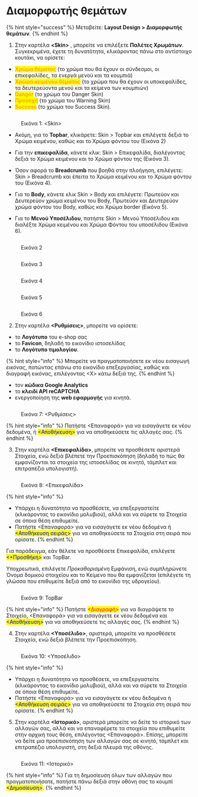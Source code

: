 # Διαμορφωτής θεμάτων

{% hint style="success" %}
Μεταβείτε: **Layout Design > Διαμορφωτής θεμάτων**.
{% endhint %}

1. Στην καρτέλα **\<Skin>** , μπορείτε να επιλέξετε **Παλέτες Χρωμάτων**. Συγκεκριμένα, έχετε τη δυνατότητα, κλικάροντας πάνω στο αντίστοιχο κουτάκι, να ορίσετε:&#x20;

* <mark style="color:orange;">**Χρώμα θέματος**</mark> (το χρώμα που θα έχουν οι σύνδεσμοι, οι επικεφαλίδες, τα ενεργά μενού και τα κουμπιά)
* <mark style="color:orange;">**Χρώμα κειμένου θέματος**</mark> (το χρώμα που θα έχουν οι υποκεφαλίδες, τα δευτερεύοντα μενού και τα κείμενα των κουμπιών)
* <mark style="color:orange;">**Danger**</mark> (το χρώμα του Danger Skin)
* <mark style="color:orange;">**Προσοχή**</mark> (το χρώμα του Warning Skin)
* <mark style="color:orange;">**Success**</mark> (το χρώμα του Success Skin).

<figure><img src="../.gitbook/assets/ScreenHunter 98 (1).png" alt=""><figcaption><p>Εικόνα 1: &#x3C;Skin></p></figcaption></figure>

* Ακόμη, για το **Topbar**, κλικάρετε: Skin > Topbar και επιλέγετε δεξιά το Χρώμα κειμένου, καθώς και το Χρώμα φόντου του (Εικόνα 2)
* Για την **επικεφαλίδα**, κάνετε κλικ: Skin > Επικεφαλίδα, διαλέγοντας δεξιά το Χρώμα κειμένου και το Χρώμα φόντου της (Εικόνα 3).
* Όσον αφορά το **Breadcrumb** που βοηθά στην πλοήγηση, επιλέγετε: Skin > Breadcrumb και έπειτα το Χρώμα κειμένου και το Χρώμα φόντου του (Εικόνα 4).
* Για το **Body**, κάνετε κλικ Skin > Body και επιλέγετε: Πρωτεύον και Δευτερεύον χρώμα κειμένου του Body, Πρωτεύον και Δευτερεύον χρώμα φόντου του Body, καθώς και Χρώμα border (Εικόνα 5).
*   Για το **Μενού Υποσέλιδου**, πατήστε Skin > Μενού Υποσέλιδου και διαλέξτε Χρώμα κειμένου και Χρώμα Φόντου του υποσέλιδου (Εικόνα 6).

    &#x20;

<div>

<figure><img src="../.gitbook/assets/ScreenHunter 104 (1).png" alt=""><figcaption><p>Εικόνα 2</p></figcaption></figure>

 

<figure><img src="../.gitbook/assets/ScreenHunter 105 (1).png" alt=""><figcaption><p>Εικόνα 3</p></figcaption></figure>

 

<figure><img src="../.gitbook/assets/ScreenHunter 106.png" alt=""><figcaption><p>Εικόνα 4</p></figcaption></figure>

 

<figure><img src="../.gitbook/assets/ScreenHunter 107 (1) (1).png" alt=""><figcaption><p>Εικόνα 5</p></figcaption></figure>

 

<figure><img src="../.gitbook/assets/ScreenHunter 108 (1).png" alt=""><figcaption><p>Εικόνα 6</p></figcaption></figure>

</div>

2. Στην καρτέλα **<Ρυθμίσεις>**, μπορείτε να ορίσετε:&#x20;

* το **Λογότυπο** του e-shop σας
* το **Favicon**, δηλαδή το εικονίδιο ιστοσελίδας
* το **Λογότυπο τιμολογίου**.

{% hint style="info" %}
Μπορείτε να πραγματοποιήσετε εκ νέου εισαγωγή _εικόνας_, πατώντας επάνω στο εικονίδιο επεξεργασίας, καθώς και διαγραφή εικόνας, επιλέγοντας <Χ> κάτω δεξιά της.
{% endhint %}

* τον **κώδικα Google Analytics**
* το **κλειδί API reCAPTCHA**
* ενεργοποίηση της **web εφαρμογής** για κινητά.

<figure><img src="../.gitbook/assets/ScreenHunter 250.png" alt=""><figcaption><p>Εικόνα 7: &#x3C;Ρυθμίσεις></p></figcaption></figure>

{% hint style="info" %}
Πατήστε <Επαναφορά> για να εισαγάγετε εκ νέου δεδομένα, ή <mark style="color:blue;"><Αποθήκευση></mark> για να αποθηκεύσετε τις αλλαγές σας.
{% endhint %}

3. Στην καρτέλα **<Επικεφαλίδα>**, μπορείτε να προσθέσετε αριστερά Στοιχεία, ενώ δεξιά βλέπετε την Προεπισκόπηση (δηλαδή το πώς θα εμφανίζονται τα στοιχεία της ιστοσελίδας σε κινητό, τάμπλετ και επιτραπέζιο υπολογιστή).

<figure><img src="../.gitbook/assets/ScreenHunter 101 (1).png" alt=""><figcaption><p>Εικόνα 8: &#x3C;Επικεφαλίδα></p></figcaption></figure>

{% hint style="info" %}
* Υπάρχει η δυνατότητα να προσθέσετε, να επεξεργαστείτε (κλικάροντας το εικονίδιο μολυβιού), αλλά και να σύρετε τα Στοιχεία σε όποια θέση επιθυμείτε.
* Πατήστε <Επαναφορά> για να εισαγάγετε εκ νέου δεδομένα ή <mark style="color:blue;"><Αποθήκευση σειράς></mark> για να αποθηκεύσετε τα Στοιχεία στη σειρά που ορίσατε.
{% endhint %}

Για παράδειγμα, εάν θέλετε να προσθέσετε Επικεφαλίδα, επιλέγετε <mark style="color:blue;"><+Προσθήκη></mark> και TopBar.

Υποχρεωτικά, επιλέγετε _Προκαθορισμένη_ Εμφάνιση, ενώ συμπληρώνετε Όνομα δομικού στοιχείου και το Κείμενο που θα εμφανίζεται (επιλέγετε τη γλώσσα που επιθυμείτε δεξιά από το εικονίδιο της υδρογείου).

<figure><img src="../.gitbook/assets/ScreenHunter 109.png" alt=""><figcaption><p>Εικόνα 9: TopBar</p></figcaption></figure>

{% hint style="info" %}
Πατήστε <mark style="color:red;"><Διαγραφή></mark> για να διαγράψετε το Στοιχείο, <Επαναφορά> για να εισαγάγετε εκ νέου δεδομένα και <mark style="color:blue;"><Αποθήκευση></mark> για να αποθηκεύσετε τις αλλαγές σας.
{% endhint %}

4. Στην καρτέλα **<Υποσέλιδο>**, αριστερά, μπορείτε να προσθέσετε Στοιχεία, ενώ δεξιά βλέπετε την Προεπισκόπηση.

<figure><img src="../.gitbook/assets/ScreenHunter 102.png" alt=""><figcaption><p>Εικόνα 10: &#x3C;Υποσέλιδο></p></figcaption></figure>

{% hint style="info" %}
* Υπάρχει η δυνατότητα να προσθέσετε, να επεξεργαστείτε (κλικάροντας το εικονίδιο μολυβιού), αλλά και να σύρετε τα Στοιχεία σε όποια θέση επιθυμείτε.&#x20;
* Πατήστε <Επαναφορά> για να εισαγάγετε εκ νέου δεδομένα ή <mark style="color:blue;"><Αποθήκευση σειράς></mark> για να αποθηκεύσετε τα Στοιχεία στη σειρά που ορίσατε.
{% endhint %}

5. Στην καρτέλα **<Ιστορικό>**, αριστερά μπορείτε να δείτε το ιστορικό των αλλαγών σας, αλλά και να επαναφέρετε τα στοιχεία που επιθυμείτε στην αρχική τους θέση, επιλέγοντας <Επαναφορά>. Επίσης, μπορείτε να δείτε μια προεπισκόπηση των αλλαγών σας σε κινητό, τάμπλετ και επιτραπέζιο υπολογιστή, στη δεξιά πλευρά της οθόνης.

<figure><img src="../.gitbook/assets/ScreenHunter 103.png" alt=""><figcaption><p>Εικόνα 11: &#x3C;Ιστορικό></p></figcaption></figure>

{% hint style="info" %}
Για τη δημοσίευση όλων των αλλαγών που πραγματοποιήσατε, πατήστε πάνω δεξιά στην οθόνη σας το κουμπί <mark style="color:blue;"><Δημοσίευση></mark>.
{% endhint %}
